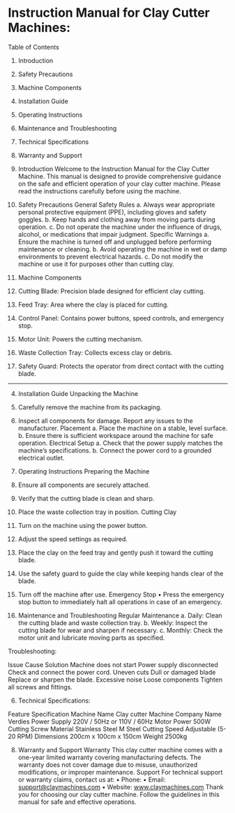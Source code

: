 # Instruction Manual for Clay Cutter Machines:

Table of Contents
1.	Introduction
2.	Safety Precautions
3.	Machine Components
4.	Installation Guide
5.	Operating Instructions
6.	Maintenance and Troubleshooting
7.	Technical Specifications
8.	Warranty and Support

1. Introduction
Welcome to the Instruction Manual for the Clay Cutter Machine. This manual is designed to provide comprehensive guidance on the safe and efficient operation of your clay cutter machine. Please read the instructions carefully before using the machine.

2. Safety Precautions
General Safety Rules
a.	Always wear appropriate personal protective equipment (PPE), including gloves and safety goggles.
b.	Keep hands and clothing away from moving parts during operation.
c.	Do not operate the machine under the influence of drugs, alcohol, or medications that impair judgment.
Specific Warnings
a.	Ensure the machine is turned off and unplugged before performing maintenance or cleaning.
b.	Avoid operating the machine in wet or damp environments to prevent electrical hazards.
c.	Do not modify the machine or use it for purposes other than cutting clay.

3. Machine Components
1.	Cutting Blade: Precision blade designed for efficient clay cutting.
2.	Feed Tray: Area where the clay is placed for cutting.
3.	Control Panel: Contains power buttons, speed controls, and emergency stop.
4.	Motor Unit: Powers the cutting mechanism.
5.	Waste Collection Tray: Collects excess clay or debris.
6.	Safety Guard: Protects the operator from direct contact with the cutting blade.
________________________________________
4. Installation Guide
Unpacking the Machine
1.	Carefully remove the machine from its packaging.
2.	Inspect all components for damage. Report any issues to the manufacturer.
Placement
a.	Place the machine on a stable, level surface.
b.	Ensure there is sufficient workspace around the machine for safe operation.
Electrical Setup
a.	Check that the power supply matches the machine’s specifications.
b.	Connect the power cord to a grounded electrical outlet.

5. Operating Instructions
Preparing the Machine
1.	Ensure all components are securely attached.
2.	Verify that the cutting blade is clean and sharp.
3.	Place the waste collection tray in position.
Cutting Clay
1.	Turn on the machine using the power button.
2.	Adjust the speed settings as required.
3.	Place the clay on the feed tray and gently push it toward the cutting blade.
4.	Use the safety guard to guide the clay while keeping hands clear of the blade.
5.	Turn off the machine after use.
Emergency Stop
•	Press the emergency stop button to immediately halt all operations in case of an emergency.



6. Maintenance and Troubleshooting
Regular Maintenance
a.	Daily: Clean the cutting blade and waste collection tray.
b.	Weekly: Inspect the cutting blade for wear and sharpen if necessary.
c.	Monthly: Check the motor unit and lubricate moving parts as specified.

Troubleshooting:

Issue	Cause	Solution
Machine does not start	Power supply disconnected	Check and connect the power cord.
Uneven cuts	Dull or damaged blade	Replace or sharpen the blade.
Excessive noise	Loose components	Tighten all screws and fittings.


6.	Technical Specifications:

Feature	Specification
Machine Name	Clay cutter Machine
Company Name	Verdies
Power Supply	220V / 50Hz or 110V / 60Hz
Motor Power	500W
Cutting Screw Material	Stainless Steel M Steel
Cutting Speed	Adjustable (5-20 RPM)
Dimensions	200cm x 100cm x 150cm
Weight	2500kg






8. Warranty and Support
Warranty
This clay cutter machine comes with a one-year limited warranty covering manufacturing defects. The warranty does not cover damage due to misuse, unauthorized modifications, or improper maintenance.
Support
For technical support or warranty claims, contact us at:
•	Phone: 
•	Email: support@claymachines.com
•	Website: www.claymachines.com
Thank you for choosing our clay cutter machine. Follow the guidelines in this manual for safe and effective operations.

